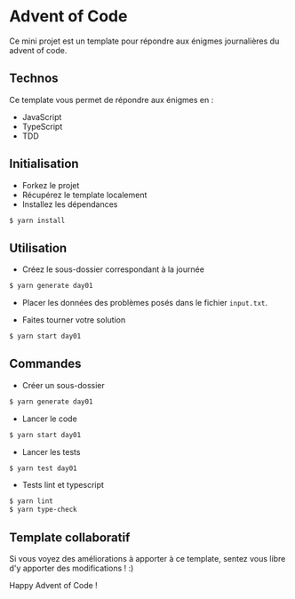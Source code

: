 # Advent of Code

Ce mini projet est un template pour répondre aux énigmes journalières du advent of code.

## Technos

Ce template vous permet de répondre aux énigmes en :
- JavaScript
- TypeScript
- TDD

## Initialisation

- Forkez le projet
- Récupérez le template localement
- Installez les dépendances

```bash
$ yarn install
```

## Utilisation

- Créez le sous-dossier correspondant à la journée

```bash
$ yarn generate day01
```

- Placer les données des problèmes posés dans le fichier `input.txt`.

- Faites tourner votre solution

```bash
$ yarn start day01
```

## Commandes

- Créer un sous-dossier

```bash
$ yarn generate day01
```

- Lancer le code

```bash
$ yarn start day01
```

- Lancer les tests

```bash
$ yarn test day01
```

- Tests lint et typescript

```bash
$ yarn lint
$ yarn type-check
```

## Template collaboratif

Si vous voyez des améliorations à apporter à ce template, sentez vous libre d'y apporter des modifications ! :) 




Happy Advent of Code !

